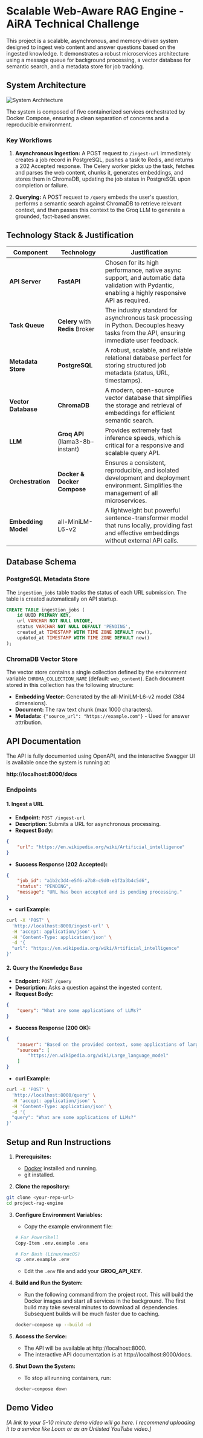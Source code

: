# Scalable Web-Aware RAG Engine - AiRA Technical Challenge

This project is a scalable, asynchronous, and memory-driven system designed to ingest web content and answer questions based on the ingested knowledge. It demonstrates a robust microservices architecture using a message queue for background processing, a vector database for semantic search, and a metadata store for job tracking.

## System Architecture

![System Architecture](./architecture.png)

The system is composed of five containerized services orchestrated by Docker Compose, ensuring a clean separation of concerns and a reproducible environment.

### Key Workflows

1. **Asynchronous Ingestion:** A POST request to `/ingest-url` immediately creates a job record in PostgreSQL, pushes a task to Redis, and returns a 202 Accepted response. The Celery worker picks up the task, fetches and parses the web content, chunks it, generates embeddings, and stores them in ChromaDB, updating the job status in PostgreSQL upon completion or failure.

2. **Querying:** A POST request to `/query` embeds the user's question, performs a semantic search against ChromaDB to retrieve relevant context, and then passes this context to the Groq LLM to generate a grounded, fact-based answer.

## Technology Stack & Justification

| **Component** | **Technology** | **Justification** |
|---------------|----------------|-------------------|
| **API Server** | **FastAPI** | Chosen for its high performance, native async support, and automatic data validation with Pydantic, enabling a highly responsive API as required. |
| **Task Queue** | **Celery** with **Redis** Broker | The industry standard for asynchronous task processing in Python. Decouples heavy tasks from the API, ensuring immediate user feedback. |
| **Metadata Store** | **PostgreSQL** | A robust, scalable, and reliable relational database perfect for storing structured job metadata (status, URL, timestamps). |
| **Vector Database** | **ChromaDB** | A modern, open-source vector database that simplifies the storage and retrieval of embeddings for efficient semantic search. |
| **LLM** | **Groq API** (llama3-8b-instant) | Provides extremely fast inference speeds, which is critical for a responsive and scalable query API. |
| **Orchestration** | **Docker & Docker Compose** | Ensures a consistent, reproducible, and isolated development and deployment environment. Simplifies the management of all microservices. |
| **Embedding Model** | all-MiniLM-L6-v2 | A lightweight but powerful sentence-transformer model that runs locally, providing fast and effective embeddings without external API calls. |

## Database Schema

### PostgreSQL Metadata Store

The `ingestion_jobs` table tracks the status of each URL submission. The table is created automatically on API startup.

```sql
CREATE TABLE ingestion_jobs (
    id UUID PRIMARY KEY,
    url VARCHAR NOT NULL UNIQUE,
    status VARCHAR NOT NULL DEFAULT 'PENDING',
    created_at TIMESTAMP WITH TIME ZONE DEFAULT now(),
    updated_at TIMESTAMP WITH TIME ZONE DEFAULT now()
);
```

### ChromaDB Vector Store

The vector store contains a single collection defined by the environment variable `CHROMA_COLLECTION_NAME` (default: `web_content`). Each document stored in this collection has the following structure:

- **Embedding Vector:** Generated by the all-MiniLM-L6-v2 model (384 dimensions).
- **Document:** The raw text chunk (max 1000 characters).
- **Metadata:** `{"source_url": "https://example.com"}` - Used for answer attribution.

## API Documentation

The API is fully documented using OpenAPI, and the interactive Swagger UI is available once the system is running at:

**http://localhost:8000/docs**

### Endpoints

#### 1. Ingest a URL

- **Endpoint:** `POST /ingest-url`
- **Description:** Submits a URL for asynchronous processing.
- **Request Body:**
```json
{
    "url": "https://en.wikipedia.org/wiki/Artificial_intelligence"
}
```

- **Success Response (202 Accepted):**
```json
{
    "job_id": "a1b2c3d4-e5f6-a7b8-c9d0-e1f2a3b4c5d6",
    "status": "PENDING",
    "message": "URL has been accepted and is pending processing."
}
```

- **curl Example:**
```bash
curl -X 'POST' \
  'http://localhost:8000/ingest-url' \
  -H 'accept: application/json' \
  -H 'Content-Type: application/json' \
  -d '{
  "url": "https://en.wikipedia.org/wiki/Artificial_intelligence"
}'
```

#### 2. Query the Knowledge Base

- **Endpoint:** `POST /query`
- **Description:** Asks a question against the ingested content.
- **Request Body:**
```json
{
    "query": "What are some applications of LLMs?"
}
```

- **Success Response (200 OK):**
```json
{
    "answer": "Based on the provided context, some applications of large language models include being used as a base for chatbots such as ChatGPT, and in the development of foundation models.",
    "sources": [
        "https://en.wikipedia.org/wiki/Large_language_model"
    ]
}
```

- **curl Example:**
```bash
curl -X 'POST' \
  'http://localhost:8000/query' \
  -H 'accept: application/json' \
  -H 'Content-Type: application/json' \
  -d '{
  "query": "What are some applications of LLMs?"
}'
```

## Setup and Run Instructions

1. **Prerequisites:**
   - [Docker](https://www.docker.com/get-started/) installed and running.
   - git installed.

2. **Clone the repository:**
```bash
git clone <your-repo-url>
cd project-rag-engine
```

3. **Configure Environment Variables:**
   - Copy the example environment file:
   ```bash
   # For PowerShell
   Copy-Item .env.example .env
   
   # For Bash (Linux/macOS)
   cp .env.example .env
   ```
   
   - Edit the `.env` file and add your **GROQ_API_KEY**.

4. **Build and Run the System:**
   - Run the following command from the project root. This will build the Docker images and start all services in the background. The first build may take several minutes to download all dependencies. Subsequent builds will be much faster due to caching.
   ```bash
   docker-compose up --build -d
   ```

5. **Access the Service:**
   - The API will be available at http://localhost:8000.
   - The interactive API documentation is at http://localhost:8000/docs.

6. **Shut Down the System:**
   - To stop all running containers, run:
   ```bash
   docker-compose down
   ```

## Demo Video

*[A link to your 5-10 minute demo video will go here. I recommend uploading it to a service like Loom or as an Unlisted YouTube video.]*
